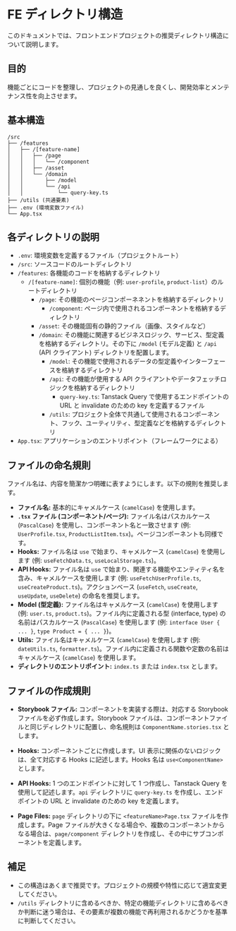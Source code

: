 # FE ディレクトリ構造

このドキュメントでは、フロントエンドプロジェクトの推奨ディレクトリ構造について説明します。

## 目的

機能ごとにコードを整理し、プロジェクトの見通しを良くし、開発効率とメンテナンス性を向上させます。

## 基本構造

```
/src
├── /features
│   ├── /[feature-name]
│   │   ├── /page
│   │   │   └── /component
│   │   ├── /asset
│   │   └── /domain
│   │       ├── /model
│   │       └── /api
│   │           └── query-key.ts
├── /utils (共通要素)
├── .env (環境変数ファイル)
└── App.tsx
```

## 各ディレクトリの説明

- `.env`: 環境変数を定義するファイル（プロジェクトルート）
- `/src`: ソースコードのルートディレクトリ
- `/features`: 各機能のコードを格納するディレクトリ
  - `/[feature-name]`: 個別の機能（例: `user-profile`, `product-list`）のルートディレクトリ
    - `/page`: その機能のページコンポーネネントを格納するディレクトリ
      - `/component`: ページ内で使用されるコンポーネントを格納するディレクトリ
    - `/asset`: その機能固有の静的ファイル（画像、スタイルなど）
    - `/domain`: その機能に関連するビジネスロジック、サービス、型定義を格納するディレクトリ。その下に `/model` (モデル定義) と `/api` (API クライアント) ディレクトリを配置します。
      - `/model`: その機能で使用されるデータの型定義やインターフェースを格納するディレクトリ
      - `/api`: その機能が使用する API クライアントやデータフェッチロジックを格納するディレクトリ
        - `query-key.ts`: Tanstack Query で使用するエンドポイントの URL と invalidate のための key を定義するファイル
      - `/utils`: プロジェクト全体で共通して使用されるコンポーネント、フック、ユーティリティ、型定義などを格納するディレクトリ
- `App.tsx`: アプリケーションのエントリポイント（フレームワークによる）

## ファイルの命名規則

ファイル名は、内容を簡潔かつ明確に表すようにします。以下の規則を推奨します。

- **ファイル名:** 基本的にキャメルケース (`camelCase`) を使用します。
- **`.tsx` ファイル (コンポーネント/ページ):** ファイル名はパスカルケース (`PascalCase`) を使用し、コンポーネント名と一致させます (例: `UserProfile.tsx`, `ProductListItem.tsx`)。ページコンポーネントも同様です。
- **Hooks:** ファイル名は `use` で始まり、キャメルケース (`camelCase`) を使用します (例: `useFetchData.ts`, `useLocalStorage.ts`)。
- **API Hooks:** ファイル名は `use` で始まり、関連する機能やエンティティ名を含み、キャメルケースを使用します (例: `useFetchUserProfile.ts`, `useCreateProduct.ts`)。アクションベース (`useFetch`, `useCreate`, `useUpdate`, `useDelete`) の命名を推奨します。
- **Model (型定義):** ファイル名はキャメルケース (`camelCase`) を使用します (例: `user.ts`, `product.ts`)。ファイル内に定義される型 (interface, type) の名前はパスカルケース (`PascalCase`) を使用します (例: `interface User { ... }`, `type Product = { ... }`)。
- **Utils:** ファイル名はキャメルケース (`camelCase`) を使用します (例: `dateUtils.ts`, `formatter.ts`)。ファイル内に定義される関数や定数の名前はキャメルケース (`camelCase`) を使用します。
- **ディレクトリのエントリポイント:** `index.ts` または `index.tsx` とします。

## ファイルの作成規則

- **Storybook ファイル:** コンポーネントを実装する際は、対応する Storybook ファイルを必ず作成します。Storybook ファイルは、コンポーネントファイルと同じディレクトリに配置し、命名規則は `ComponentName.stories.tsx` とします。

- **Hooks:** コンポーネントごとに作成します。UI 表示に関係のないロジックは、全て対応する Hooks に記述します。Hooks 名は `use<ComponentName>` とします。
- **API Hooks:** 1 つのエンドポイントに対して 1 つ作成し、Tanstack Query を使用して記述します。`api` ディレクトリに `query-key.ts` を作成し、エンドポイントの URL と invalidate のための key を定義します。
- **Page Files:** `page` ディレクトリの下に `<featureName>Page.tsx` ファイルを作成します。Page ファイルが大きくなる場合や、複数のコンポーネントからなる場合は、`page/component` ディレクトリを作成し、その中にサブコンポーネントを定義します。

## 補足

- この構造はあくまで推奨です。プロジェクトの規模や特性に応じて適宜変更してください。
- `/utils` ディレクトリに含めるべきか、特定の機能ディレクトリに含めるべきか判断に迷う場合は、その要素が複数の機能で再利用されるかどうかを基準に判断してください。
